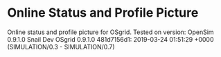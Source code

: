 # Online Status and Profile Picture
Online status and profile picture for OSgrid.
Tested on version: OpenSim 0.9.1.0 Snail Dev  OSgrid 0.9.1.0  481d7156d1: 2019-03-24 01:51:29 +0000 (SIMULATION/0.3 - SIMULATION/0.7)

